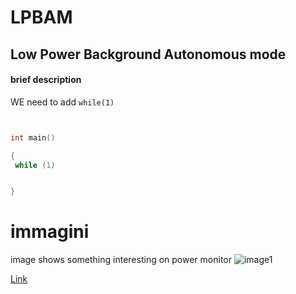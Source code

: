 # LPBAM

## Low Power Background Autonomous mode

#### brief description


WE need to add `while(1)`


```c


int main()

{
 while (1)  


}

```
# immagini 
image shows something interesting on power monitor
![image1](./img/image1.png)

[Link](www.st.com)